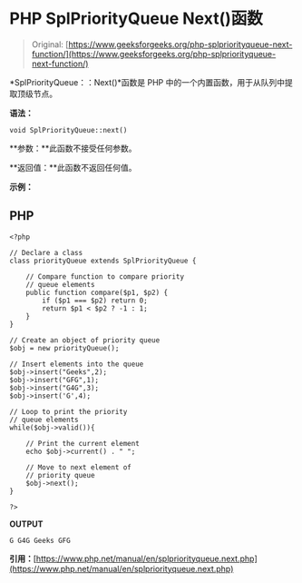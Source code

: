 # PHP SplPriorityQueue Next()函数

> Original: [https://www.geeksforgeeks.org/php-splpriorityqueue-next-function/](https://www.geeksforgeeks.org/php-splpriorityqueue-next-function/)

*SplPriorityQueue：：Next()*函数是 PHP 中的一个内置函数，用于从队列中提取顶级节点。

**语法：**

```
void SplPriorityQueue::next()
```

**参数：**此函数不接受任何参数。

**返回值：**此函数不返回任何值。

**示例：**

## PHP

```
<?php

// Declare a class
class priorityQueue extends SplPriorityQueue {

    // Compare function to compare priority
    // queue elements
    public function compare($p1, $p2) {
        if ($p1 === $p2) return 0;
        return $p1 < $p2 ? -1 : 1;
    }
}

// Create an object of priority queue
$obj = new priorityQueue();

// Insert elements into the queue
$obj->insert("Geeks",2);
$obj->insert("GFG",1);
$obj->insert("G4G",3);
$obj->insert('G',4);

// Loop to print the priority
// queue elements
while($obj->valid()){

    // Print the current element
    echo $obj->current() . " ";

    // Move to next element of
    // priority queue
    $obj->next();
}

?>
```

**OUTPUT**

```
G G4G Geeks GFG 
```

**引用：**[https://www.php.net/manual/en/splpriorityqueue.next.php](https://www.php.net/manual/en/splpriorityqueue.next.php)